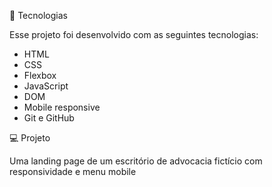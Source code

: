 🚀 Tecnologias

Esse projeto foi desenvolvido com as seguintes tecnologias:

- HTML
- CSS
- Flexbox
- JavaScript
- DOM
- Mobile responsive
- Git e GitHub


💻 Projeto

Uma landing page de um escritório de advocacia fictício com responsividade e menu mobile
